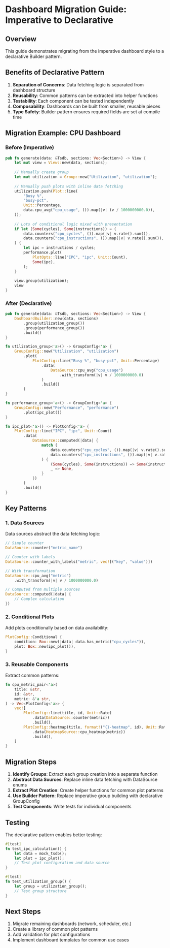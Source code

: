 # Dashboard Migration Guide: Imperative to Declarative

## Overview

This guide demonstrates migrating from the imperative dashboard style to a declarative Builder pattern.

## Benefits of Declarative Pattern

1. **Separation of Concerns**: Data fetching logic is separated from dashboard structure
2. **Reusability**: Common patterns can be extracted into helper functions
3. **Testability**: Each component can be tested independently
4. **Composability**: Dashboards can be built from smaller, reusable pieces
5. **Type Safety**: Builder pattern ensures required fields are set at compile time

## Migration Example: CPU Dashboard

### Before (Imperative)

```rust
pub fn generate(data: &Tsdb, sections: Vec<Section>) -> View {
    let mut view = View::new(data, sections);
    
    // Manually create group
    let mut utilization = Group::new("Utilization", "utilization");
    
    // Manually push plots with inline data fetching
    utilization.push(Plot::line(
        "Busy %",
        "busy-pct",
        Unit::Percentage,
        data.cpu_avg("cpu_usage", ()).map(|v| (v / 1000000000.0)),
    ));
    
    // Lots of conditional logic mixed with presentation
    if let (Some(cycles), Some(instructions)) = (
        data.counters("cpu_cycles", ()).map(|v| v.rate().sum()),
        data.counters("cpu_instructions", ()).map(|v| v.rate().sum()),
    ) {
        let ipc = instructions / cycles;
        performance.plot(
            PlotOpts::line("IPC", "ipc", Unit::Count),
            Some(ipc),
        );
    }
    
    view.group(utilization);
    view
}
```

### After (Declarative)

```rust
pub fn generate(data: &Tsdb, sections: Vec<Section>) -> View {
    DashboardBuilder::new(data, sections)
        .group(utilization_group())
        .group(performance_group())
        .build()
}

fn utilization_group<'a>() -> GroupConfig<'a> {
    GroupConfig::new("Utilization", "utilization")
        .plot(
            PlotConfig::line("Busy %", "busy-pct", Unit::Percentage)
                .data(
                    DataSource::cpu_avg("cpu_usage")
                        .with_transform(|v| v / 1000000000.0)
                )
                .build()
        )
}

fn performance_group<'a>() -> GroupConfig<'a> {
    GroupConfig::new("Performance", "performance")
        .plot(ipc_plot())
}

fn ipc_plot<'a>() -> PlotConfig<'a> {
    PlotConfig::line("IPC", "ipc", Unit::Count)
        .data(
            DataSource::computed(|data| {
                match (
                    data.counters("cpu_cycles", ()).map(|v| v.rate().sum()),
                    data.counters("cpu_instructions", ()).map(|v| v.rate().sum()),
                ) {
                    (Some(cycles), Some(instructions)) => Some(instructions / cycles),
                    _ => None,
                }
            })
        )
        .build()
}
```

## Key Patterns

### 1. Data Sources

Data sources abstract the data fetching logic:

```rust
// Simple counter
DataSource::counter("metric_name")

// Counter with labels
DataSource::counter_with_labels("metric", vec![("key", "value")])

// With transformation
DataSource::cpu_avg("metric")
    .with_transform(|v| v / 1000000000.0)

// Computed from multiple sources
DataSource::computed(|data| {
    // Complex calculation
})
```

### 2. Conditional Plots

Add plots conditionally based on data availability:

```rust
PlotConfig::Conditional {
    condition: Box::new(|data| data.has_metric("cpu_cycles")),
    plot: Box::new(ipc_plot()),
}
```

### 3. Reusable Components

Extract common patterns:

```rust
fn cpu_metric_pair<'a>(
    title: &str,
    id: &str,
    metric: &'a str,
) -> Vec<PlotConfig<'a>> {
    vec![
        PlotConfig::line(title, id, Unit::Rate)
            .data(DataSource::counter(metric))
            .build(),
        PlotConfig::heatmap(title, format!("{}-heatmap", id), Unit::Rate)
            .data(HeatmapSource::cpu_heatmap(metric))
            .build(),
    ]
}
```

## Migration Steps

1. **Identify Groups**: Extract each group creation into a separate function
2. **Abstract Data Sources**: Replace inline data fetching with DataSource enums
3. **Extract Plot Creation**: Create helper functions for common plot patterns
4. **Use Builder Pattern**: Replace imperative group building with declarative GroupConfig
5. **Test Components**: Write tests for individual components

## Testing

The declarative pattern enables better testing:

```rust
#[test]
fn test_ipc_calculation() {
    let data = mock_tsdb();
    let plot = ipc_plot();
    // Test plot configuration and data source
}

#[test]
fn test_utilization_group() {
    let group = utilization_group();
    // Test group structure
}
```

## Next Steps

1. Migrate remaining dashboards (network, scheduler, etc.)
2. Create a library of common plot patterns
3. Add validation for plot configurations
4. Implement dashboard templates for common use cases